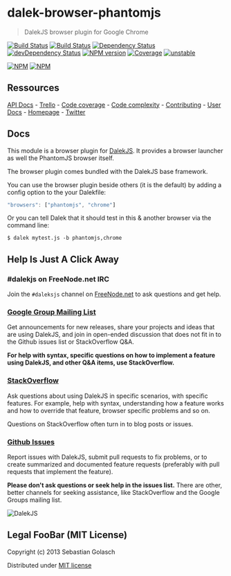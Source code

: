 dalek-browser-phantomjs
=======================

> DalekJS browser plugin for Google Chrome

[![Build Status](https://travis-ci.org/dalekjs/dalek-browser-phantomjs.png)](https://travis-ci.org/dalekjs/dalek-browser-phantomjs)
[![Build Status](https://drone.io/github.com/dalekjs/dalek-browser-phantomjs/status.png)](https://drone.io/github.com/dalekjs/dalek-browser-phantomjs/latest)
[![Dependency Status](https://david-dm.org/dalekjs/dalek-browser-phantomjs.png)](https://david-dm.org/dalekjs/dalek-browser-phantomjs)
[![devDependency Status](https://david-dm.org/dalekjs/dalek-browser-phantomjs/dev-status.png)](https://david-dm.org/dalekjs/dalek-browser-phantomjs#info=devDependencies)
[![NPM version](https://badge.fury.io/js/dalek-browser-phantomjs.png)](http://badge.fury.io/js/dalek-browser-phantomjs)
[![Coverage](http://dalekjs.com/package/dalek-browser-phantomjs/master/coverage/coverage.png)](http://dalekjs.com/package/dalek-browser-phantomjs/master/coverage/index.html)
[![unstable](https://rawgithub.com/hughsk/stability-badges/master/dist/unstable.svg)](http://github.com/hughsk/stability-badges)

[![NPM](https://nodei.co/npm/dalek-browser-phantomjs.png)](https://nodei.co/npm/dalek-browser-phantomjs/)
[![NPM](https://nodei.co/npm-dl/dalek-browser-phantomjs.png)](https://nodei.co/npm/dalek-browser-phantomjs/)

## Ressources

[API Docs](http://dalekjs.com/package/dalek-browser-phantomjs/master/api/index.html) -
[Trello](https://trello.com/b/UjcpWj7v/dalek-browser-phantomjs) -
[Code coverage](http://dalekjs.com/package/dalek-browser-phantomjs/master/coverage/index.html) -
[Code complexity](http://dalekjs.com/package/dalek-browser-phantomjs/master/complexity/index.html) -
[Contributing](https://github.com/dalekjs/dalek-browser-phantomjs/blob/master/CONTRIBUTING.md) -
[User Docs](http://dalekjs.com/docs/phantomjs.html) -
[Homepage](http://dalekjs.com) -
[Twitter](http://twitter.com/dalekjs)

## Docs
This module is a browser plugin for [DalekJS](//github.com/dalekjs/dalek).
It provides a browser launcher as well the PhantomJS browser itself.

The browser plugin comes bundled with the DalekJS base framework.

You can use the browser plugin beside others (it is the default)
by adding a config option to the your Dalekfile:

```js
"browsers": ["phantomjs", "chrome"]
```

Or you can tell Dalek that it should test in this & another browser via the command line:

```
$ dalek mytest.js -b phantomjs,chrome
```

## Help Is Just A Click Away

### #dalekjs on FreeNode.net IRC

Join the `#daleksjs` channel on [FreeNode.net](http://freenode.net) to ask questions and get help.

### [Google Group Mailing List](https://groups.google.com/forum/#!forum/dalekjs)

Get announcements for new releases, share your projects and ideas that are
using DalekJS, and join in open-ended discussion that does not fit in
to the Github issues list or StackOverflow Q&A.

**For help with syntax, specific questions on how to implement a feature
using DalekJS, and other Q&A items, use StackOverflow.**

### [StackOverflow](http://stackoverflow.com/questions/tagged/dalekjs)

Ask questions about using DalekJS in specific scenarios, with
specific features. For example, help with syntax, understanding how a feature works and
how to override that feature, browser specific problems and so on.

Questions on StackOverflow often turn in to blog posts or issues.

### [Github Issues](//github.com/dalekjs/dalek-browser-phantomjs/issues)

Report issues with DalekJS, submit pull requests to fix problems, or to
create summarized and documented feature requests (preferably with pull
requests that implement the feature).

**Please don't ask questions or seek help in the issues list.** There are
other, better channels for seeking assistance, like StackOverflow and the
Google Groups mailing list.

![DalekJS](https://raw.github.com/dalekjs/dalekjs.com/master/img/logo.png)

## Legal FooBar (MIT License)

Copyright (c) 2013 Sebastian Golasch

Distributed under [MIT license](https://github.com/dalekjs/dalek-browser-phantomjs/blob/master/LICENSE-MIT)

